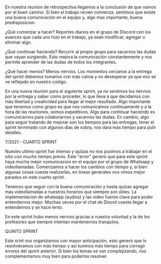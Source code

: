 
En nuestra reunion de retrospectiva llegamos a la conclusión de que vamos por el buen camino. Si bien el trabajo recien comienza, sentimos que existe una buena comunicación en el equipo y, algo mas importante, buena predisposicion.


¿Qúé comenzar a hacer?
Reportes diarios en el grupo de Discord con los avances que cada uno hizo en el trabajo, ya sean modificar, agregar o eliminar algo.

¿Qué continuar haciendo?
Recurrir al propio grupo para sacarnos las dudas que vayan surgiendo. Esto mejora la comunicación constantemente y nos permite aprender de las dudas de todos los integrantes.

¿Qué hacer menos?
Menos nervios. Los momentos cercanos a la entrega del sprint debemos tomarlos con más calma y no desesperar ya que eso se ve reflejado en nuestro código.

En una nueva reunión para el siguiente sprint, ya no sentimos los nervios por la entrega y saber como proceder, lo que lleva a que decidamos con más libertad y creatividad para llegar al mejor resultado. Algo importante que tenemos como grupo es que nos comunicamos continuamente y a la hora de las reuniones, somos expeditivos. 
Algo para continuar haciendo es comunicarnos para colaborarnos y sacarnos las dudas. En cambio, algo para seguir tratando de mejorar son los tiempos para las entregas, tener el sprint terminado con algunos dias de sobra, nos dará más tiempo para pulir detalles.


7/2021 - CUARTO SPRINT

Nuestro ultimo sprint fue intenso y quizas no nos pusimos a trabajar en el sitio con mucho tiempo previo. Este "error" generó que para este sprint haya mucha mejor comunicacion en el equipo por el grupo de Whatsapp y videollamadas. Comenzamos a hacer los cambios con tiempo y, si bien algunas cosas cuesta realizarlas, en lineas generales nos vimos mejor parados en este cuarto sprint.

Tenemos que seguir con la buena comunicación y hasta quizas agregar mas videollamadas a nuestros horarios que siempre son útiles.
La implementacion de whatsapp (audios) y las video fueron clave para poder entendernos mejor. Muchas veces por el chat de Disord cuesta llegar a entendernos y se hace lento.

En este sprint hubo menos nervios gracias a nuestra voluntad y la de los profesores que siempre intentan mantenernos tranquilos.

QUINTO SPRINT

Este srint nos organizamos con mayor anticipación, esto generó que lo resolvieramos con más tiempo y así tuvimos más tiempo para corregir errores del sprint anterior. Si bien los temas se van complejizando, nos complementamos muy bien para poderlos resolver.
